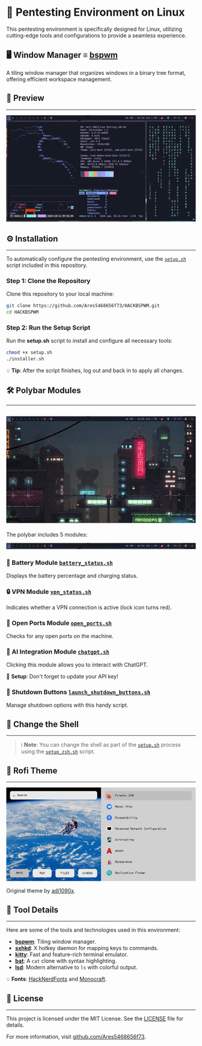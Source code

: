 # 🚀 **Pentesting Environment on Linux**

This pentesting environment is specifically designed for Linux, utilizing cutting-edge tools and configurations to provide a seamless experience.

## 🖥️ **Window Manager ≡ [bspwm](https://github.com/baskerville/bspwm)**

A tiling window manager that organizes windows in a binary tree format, offering efficient workspace management.

## 🌟 **Preview**

---
![Main Preview](https://github.com/Ares5468656f73/HACKBSPWM/blob/main/Preview/Main_preview.gif)

## ⚙️ **Installation**

---
To automatically configure the pentesting environment, use the [`setup.sh`](https://github.com/Ares5468656f73/HACKBSPWM/blob/main/setup.sh) script included in this repository.

### **Step 1: Clone the Repository**

Clone this repository to your local machine:

```bash
git clone https://github.com/Ares5468656f73/HACKBSPWM.git
cd HACKBSPWM
```

### **Step 2: Run the Setup Script**

Run the **setup.sh** script to install and configure all necessary tools:

```bash
chmod +x setup.sh
./installer.sh
```

💡 **Tip**: After the script finishes, log out and back in to apply all changes.

## 🛠️ **Polybar Modules**
---
![Rofi Theme Preview](https://github.com/Ares5468656f73/HACKBSPWM/blob/main/Preview/New_modules_preview.gif)
---
The polybar includes 5 modules:

![Polybar Preview](https://github.com/Ares5468656f73/HACKBSPWM/blob/main/Preview/Polybar_preview.png)

### 🔋 Battery Module [`battery_status.sh`](https://github.com/Ares5468656f73/HACKBSPWM/blob/main/polybar/scripts/battery_status.sh)

Displays the battery percentage and charging status.

### 🔒 VPN Module [`vpn_status.sh`](https://github.com/Ares5468656f73/HACKBSPWM/blob/main/polybar/scripts/vpn_status.sh)

Indicates whether a VPN connection is active (lock icon turns red).

### 🔌 Open Ports Module [`open_ports.sh`](https://github.com/Ares5468656f73/HACKBSPWM/blob/main/polybar/scripts/open_ports.sh)

Checks for any open ports on the machine.

### 🤖 AI Integration Module [`chatgpt.sh`](https://github.com/Ares5468656f73/HACKBSPWM/blob/main/polybar/scripts/chatgpt.sh)

Clicking this module allows you to interact with ChatGPT.

🔧 **Setup**: Don't forget to update your API key!

### 🔘 Shutdown Buttons [`launch_shutdown_buttons.sh`](https://github.com/Ares5468656f73/HACKBSPWM/blob/main/polybar/scripts/launch_shutdown_buttons.sh)

Manage shutdown options with this handy script.

## 🐚 **Change the Shell**

---
> ℹ️ **Note**: You can change the shell as part of the [`setup.sh`](https://github.com/Ares5468656f73/HACKBSPWM/blob/main/setup.sh) process using the [`setup_zsh.sh`](https://github.com/Ares5468656f73/HACKBSPWM/blob/main/zsh_setup/setup_zsh.sh) script.

## 🎨 **Rofi Theme**

---
![Rofi Theme Preview](https://github.com/Ares5468656f73/HACKBSPWM/blob/main/Preview/Rofi_theme_preview.png)

Original theme by [adi1090x](https://github.com/adi1090x/rofi/tree/master).

## 🔧 **Tool Details**

---
Here are some of the tools and technologies used in this environment:

- [**bspwm**](https://github.com/baskerville/bspwm): Tiling window manager.
- [**sxhkd**](https://github.com/baskerville/sxhkd): X hotkey daemon for mapping keys to commands.
- [**kitty**](https://github.com/kovidgoyal/kitty.git): Fast and feature-rich terminal emulator.
- [**bat**](https://github.com/sharkdp/bat): A `cat` clone with syntax highlighting.
- [**lsd**](https://github.com/lsd-rs/lsd): Modern alternative to `ls` with colorful output.

💡 **Fonts**: [HackNerdFonts](https://www.nerdfonts.com/) and [Monocraft](https://github.com/IdreesInc/Monocraft).

## 📄 **License**

---
This project is licensed under the MIT License. See the [LICENSE](./LICENSE) file for details.

For more information, visit [github.com/Ares5468656f73](https://github.com/Ares5468656f73/HACKBSPWM.git).
